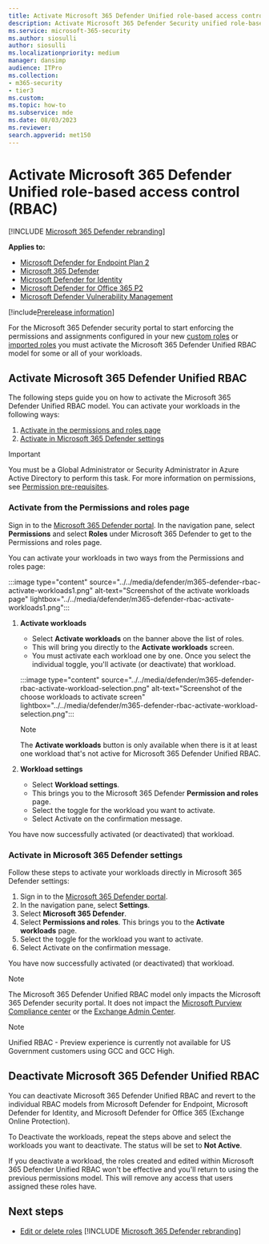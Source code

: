 ```yaml
---
title: Activate Microsoft 365 Defender Unified role-based access control (RBAC)
description: Activate Microsoft 365 Defender Security unified role-based access control(RBAC)
ms.service: microsoft-365-security
ms.author: siosulli
author: siosulli
ms.localizationpriority: medium
manager: dansimp
audience: ITPro
ms.collection: 
- m365-security
- tier3
ms.custom: 
ms.topic: how-to
ms.subservice: mde
ms.date: 08/03/2023
ms.reviewer: 
search.appverid: met150
---
```


# Activate Microsoft 365 Defender Unified role-based access control (RBAC)

[!INCLUDE [Microsoft 365 Defender rebranding](../../includes/microsoft-defender.md)]

**Applies to:**

- [Microsoft Defender for Endpoint Plan 2](https://go.microsoft.com/fwlink/?linkid=2154037)
- [Microsoft 365 Defender](https://go.microsoft.com/fwlink/?linkid=2118804)
- [Microsoft Defender for Identity](https://go.microsoft.com/fwlink/?LinkID=2198108)
- [Microsoft Defender for Office 365 P2](https://go.microsoft.com/fwlink/?LinkID=2158212)
- [Microsoft Defender Vulnerability Management](https://go.microsoft.com/fwlink/?linkid=2229011)

[!include[Prerelease information](../../includes/prerelease.md)]

For the Microsoft 365 Defender security portal to start enforcing the permissions and assignments configured in your new [custom roles](create-custom-rbac-roles.md) or [imported roles](import-rbac-roles.md) you must activate the Microsoft 365 Defender Unified RBAC model for some or all of your workloads.

## Activate Microsoft 365 Defender Unified RBAC

The following steps guide you on how to activate the Microsoft 365 Defender Unified RBAC model. You can activate your workloads in the following ways:

1. [Activate in the permissions and roles page](#activate-from-the-permissions-and-roles-page)
2. [Activate in Microsoft 365 Defender settings](#activate-in-microsoft-365-defender-settings)

> [!IMPORTANT]
> You must be a Global Administrator or Security Administrator in Azure Active Directory to perform this task. For more information on permissions, see [Permission pre-requisites](../defender/manage-rbac.md#permissions-pre-requisites).

### Activate from the Permissions and roles page

Sign in to the [Microsoft 365 Defender portal](https://security.microsoft.com). In the navigation pane, select **Permissions** and select **Roles** under Microsoft 365 Defender to get to the Permissions and roles page.

You can activate your workloads in two ways from the Permissions and roles page:

:::image type="content" source="../../media/defender/m365-defender-rbac-activate-workloads1.png" alt-text="Screenshot of the activate workloads page" lightbox="../../media/defender/m365-defender-rbac-activate-workloads1.png":::

1. **Activate workloads**
    - Select **Activate workloads** on the banner above the list of roles.
    - This will bring you directly to the **Activate workloads** screen.
    - You must activate each workload one by one. Once you select the individual toggle, you'll activate (or deactivate) that workload.

    :::image type="content" source="../../media/defender/m365-defender-rbac-activate-workload-selection.png" alt-text="Screenshot of the choose workloads to activate screen" lightbox="../../media/defender/m365-defender-rbac-activate-workload-selection.png":::

    > [!NOTE]
    > The **Activate workloads** button is only available when there is it at least one workload that's not active for Microsoft 365 Defender Unified RBAC.

2. **Workload settings**
    - Select **Workload settings**.
    - This brings you to the Microsoft 365 Defender **Permission and roles** page.
    - Select the toggle for the workload you want to activate.
    - Select Activate on the confirmation message.

You have now successfully activated (or deactivated) that workload.

### Activate in Microsoft 365 Defender settings

Follow these steps to activate your workloads directly in Microsoft 365 Defender settings:

1. Sign in to the [Microsoft 365 Defender portal](https://security.microsoft.com).
2. In the navigation pane, select **Settings**.
3. Select **Microsoft 365 Defender**.
4. Select **Permissions and roles**. This brings you to the **Activate workloads** page.
5. Select the toggle for the workload you want to activate.
6. Select Activate on the confirmation message.

You have now successfully activated (or deactivated) that workload.

> [!NOTE]
> The Microsoft 365 Defender Unified RBAC model only impacts the Microsoft 365 Defender security portal. It does not impact the [Microsoft Purview Compliance center](https://compliance.microsoft.com) or the [Exchange Admin Center](https://admin.exchange.microsoft.com).

> [!NOTE]
> Unified RBAC - Preview experience is currently not available for US Government customers using GCC and GCC High.

## Deactivate Microsoft 365 Defender Unified RBAC

You can deactivate Microsoft 365 Defender Unified RBAC and revert to the individual RBAC models from Microsoft Defender for Endpoint, Microsoft Defender for Identity, and Microsoft Defender for Office 365 (Exchange Online Protection).

To Deactivate the workloads, repeat the steps above and select the workloads you want to deactivate. The status will be set to **Not Active**.

If you deactivate a workload, the roles created and edited within Microsoft 365 Defender Unified RBAC won't be effective and you'll return to using the previous permissions model. This will remove any access that users assigned these roles have.

## Next steps

- [Edit or delete roles](edit-delete-rbac-roles.md)
[!INCLUDE [Microsoft 365 Defender rebranding](../../includes/defender-m3d-techcommunity.md)]

